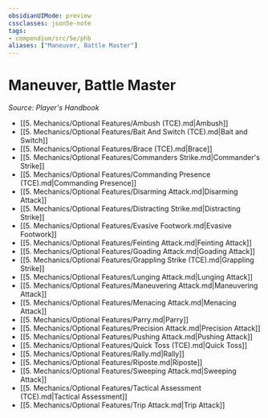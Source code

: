 ```yaml
---
obsidianUIMode: preview
cssclasses: json5e-note
tags:
- compendium/src/5e/phb
aliases: ["Maneuver, Battle Master"]
---
```

# Maneuver, Battle Master
*Source: Player's Handbook* 

- [[5. Mechanics/Optional Features/Ambush (TCE).md\|Ambush]]
- [[5. Mechanics/Optional Features/Bait And Switch (TCE).md\|Bait and Switch]]
- [[5. Mechanics/Optional Features/Brace (TCE).md\|Brace]]
- [[5. Mechanics/Optional Features/Commanders Strike.md\|Commander's Strike]]
- [[5. Mechanics/Optional Features/Commanding Presence (TCE).md\|Commanding Presence]]
- [[5. Mechanics/Optional Features/Disarming Attack.md\|Disarming Attack]]
- [[5. Mechanics/Optional Features/Distracting Strike.md\|Distracting Strike]]
- [[5. Mechanics/Optional Features/Evasive Footwork.md\|Evasive Footwork]]
- [[5. Mechanics/Optional Features/Feinting Attack.md\|Feinting Attack]]
- [[5. Mechanics/Optional Features/Goading Attack.md\|Goading Attack]]
- [[5. Mechanics/Optional Features/Grappling Strike (TCE).md\|Grappling Strike]]
- [[5. Mechanics/Optional Features/Lunging Attack.md\|Lunging Attack]]
- [[5. Mechanics/Optional Features/Maneuvering Attack.md\|Maneuvering Attack]]
- [[5. Mechanics/Optional Features/Menacing Attack.md\|Menacing Attack]]
- [[5. Mechanics/Optional Features/Parry.md\|Parry]]
- [[5. Mechanics/Optional Features/Precision Attack.md\|Precision Attack]]
- [[5. Mechanics/Optional Features/Pushing Attack.md\|Pushing Attack]]
- [[5. Mechanics/Optional Features/Quick Toss (TCE).md\|Quick Toss]]
- [[5. Mechanics/Optional Features/Rally.md\|Rally]]
- [[5. Mechanics/Optional Features/Riposte.md\|Riposte]]
- [[5. Mechanics/Optional Features/Sweeping Attack.md\|Sweeping Attack]]
- [[5. Mechanics/Optional Features/Tactical Assessment (TCE).md\|Tactical Assessment]]
- [[5. Mechanics/Optional Features/Trip Attack.md\|Trip Attack]]